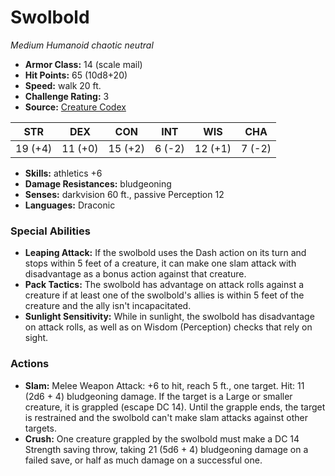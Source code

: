 # Swolbold

*Medium* *Humanoid* *chaotic neutral*

- **Armor Class:** 14 (scale mail)
- **Hit Points:** 65 (10d8+20)
- **Speed:** walk 20 ft.
- **Challenge Rating:** 3
- **Source:** [Creature Codex](https://koboldpress.com/kpstore/product/creature-codex-for-5th-edition-dnd/)

| STR | DEX | CON | INT | WIS | CHA |
| --- | --- | --- | --- | --- | --- |
| 19 (+4) | 11 (+0) | 15 (+2) | 6 (-2) | 12 (+1) | 7 (-2) |

- **Skills:** athletics +6
- **Damage Resistances:** bludgeoning
- **Senses:** darkvision 60 ft., passive Perception 12
- **Languages:** Draconic
### Special Abilities
- **Leaping Attack:** If the swolbold uses the Dash action on its turn and stops within 5 feet of a creature, it can make one slam attack with disadvantage as a bonus action against that creature.
- **Pack Tactics:** The swolbold has advantage on attack rolls against a creature if at least one of the swolbold's allies is within 5 feet of the creature and the ally isn't incapacitated.
- **Sunlight Sensitivity:** While in sunlight, the swolbold has disadvantage on attack rolls, as well as on Wisdom (Perception) checks that rely on sight.
### Actions
- **Slam:** Melee Weapon Attack: +6 to hit, reach 5 ft., one target. Hit: 11 (2d6 + 4) bludgeoning damage. If the target is a Large or smaller creature, it is grappled (escape DC 14). Until the grapple ends, the target is restrained and the swolbold can't make slam attacks against other targets.
- **Crush:** One creature grappled by the swolbold must make a DC 14 Strength saving throw, taking 21 (5d6 + 4) bludgeoning damage on a failed save, or half as much damage on a successful one.
